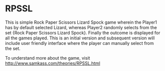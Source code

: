 # RPSSL
This is simple Rock Paper Scissors Lizard Spock game wherein the Player1 has by default selected Lizard, whereas Player2 randomly selects from the set {Rock Paper Scissors Lizard Spock}. Finally the outcome is displayed for all the games played. This is an initial version and subsequent version will include user friendly interface where the player can manually select from the set.

To understand more about the game, visit http://www.samkass.com/theories/RPSSL.html
